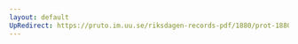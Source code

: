 ```yaml
---
layout: default
UpRedirect: https://pruto.im.uu.se/riksdagen-records-pdf/1880/prot-1880--ak--005/prot-1880--ak--005_004.pdf
---
```

